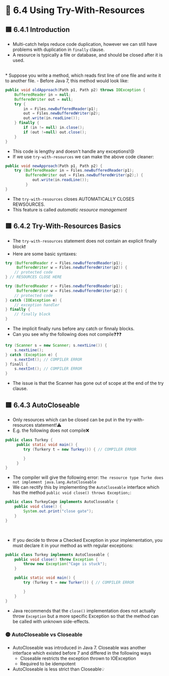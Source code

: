 <link href="../../styles.css" rel="stylesheet"></link>


# 🧠 6.4 Using Try-With-Resources

## 🟥 6.4.1 Introduction

* Multi-catch helps reduce code duplication, however we can still have problems with duplication in `finally` clause.
* A resource is typically a file or database, and should be closed after it is used.
<br>
* Suppose you write a method, which reads first line of one file and write it to another file.
    - Before Java 7, this method would look like:

```java
public void oldApproach(Path p1, Path p2) throws IOException {
    BufferedReader in = null;
    BufferedWriter out = null;
    try {
        in = Files.newBufferedReader(p1);
        out = Files.newBufferedWriter(p2);
        out.write(in.readLine());
    } finally {
        if (in != null) in.close();
        if (out !=null) out.close();
    }
}
```
- This code is lengthy and doesn't handle any exceptions!😢
- If we use `try-with-resources` we can make the above code cleaner:

```java
public void newApproach(Path p1, Path p2) {
    try (BufferedReader in = Files.newBufferedReader(p1);
         BufferedWriter out = Files.newBufferedWriter(p2);) {
            out.write(in.readLine());
         }
}
```

- The `try-with-resources` closes AUTOMATICALLY CLOSES REWSOURCES.
- This feature is called *automatic resource management*

## 🟥 6.4.2 Try-With-Resources Basics
* The `try-with-resources` statement does not contain an explicit finally block❗
* Here are some basic syntaxes:

```java
try (BufferedReader r = Files.newBufferedReader(p1);
     BufferedWriter w = Files.newBufferedWriter(p2)) {
    // protected code
} // RESOURCES CLOSE HERE
```

```java
try (BufferedReader r = Files.newBufferedReader(p1);
     BufferedWriter w = Files.newBufferedWriter(p2)) {
    // protected code
} catch (IOException e) {
    // exception handler
} finally {
    // finally block
}
```

* The implicit finally runs before any catch or finnaly blocks.
* Can you see why the following does not compile❓❓❓
```java
try (Scanner s = new Scanner; s.nextLine()) {
    s.nextLine();
} catch (Exception e) {
    s.nextInt(); // COMPILER ERROR
} finall {
    s.nextInt(); // COMPILER ERROR
}
```
* The issue is that the Scanner has gone out of scope at the end of the try clause.

## 🟥 6.4.3 AutoCloseable
* Only resources which can be closed can be put in the try-with-resources statement!⚠️
* E.g. the following does not compile❌
```java
public class Turkey {
     public static void main() {
        try (Turkery t = new Turkey()) { // COMPILER ERROR

        }
     }
}
```
* The compiler will give the following error: `The resource type Turke does not implement java.lang.AutoCloseable`
* We can rectify this by implementing the `AutoCloseable` interface which has the method `public void close() throws Exception;`:
```java
public class TurkeyCage implements AutoCloseable {
    public void close() {
        System.out.print("close gate");
    }
}
```
<br>

* If you decide to throw a Checked Exception in your implementation, you must declare it in your method as with regular exceptions:

```java
public class Turkey implements AutoCloseable {
    public void close() throw Exception {
        throw new Exception("Cage is stuck");
    }

    public static void main() {
        try (Turkey t = new Turker()) { // COMPILER ERROR

        }
    }
}
```

* Java recommends that the `close()` implementation does not actually throw `Exception` but a more specific Exception so that the method can be called with unknown side-effects.


### 🟡 AutoCloseable vs Closeable
* AutoCloseable was introduced in Java 7. Closeable was another interface which existed before 7 and differed in the following ways
    - Closeable restricts the exception thrown to IOException
    - Required to be idempotent
* AutoCloseable is less strict than Closeable💡